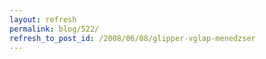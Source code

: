 ```yaml
---
layout: refresh
permalink: blog/522/
refresh_to_post_id: /2008/06/08/glipper-vglap-menedzser
---
```

